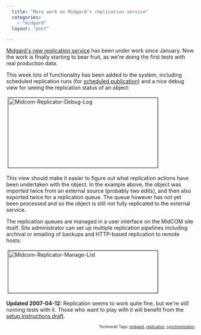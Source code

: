 ```yaml
---
  title: "More work on Midgard's replication service"
  categories: 
    - "midgard"
  layout: "post"

---
```

<a href="http://bergie.iki.fi/blog/midgard-replication-service-starts-to-shape-up/">Midgard's new replication service</a> has been under work since January. Now the work is finally starting to bear fruit, as we're doing the first tests with real production data.

This week lots of functionality has been added to the system, including scheduled replication runs (for <a href="http://www.midgard-project.org/documentation/midcom-helper-metadata-approvals/">scheduled publication</a>) and a nice debug view for seeing the replication status of an object:


<img src="https://d2vqpl3tx84ay5.cloudfront.net/midcom-replicator-debug-log.jpg" height="187" width="400" border="1" hspace="4" vspace="4" alt="Midcom-Replicator-Debug-Log" />

This view should make it easier to figure out what replication actions have been undertaken with the object. In the example above, the object was imported twice from an external source (probably two edits), and then also exported twice for a replication queue. The queue however has not yet been processed and so the object is still not fully replicated to the external service.

The replication queues are managed in a user interface on the MidCOM site itself. Site administrator can set up multiple replication pipelines including archival or emailing of backups and HTTP-based replication to remote hosts:

<img src="https://d2vqpl3tx84ay5.cloudfront.net/midcom-replicator-manage-list.jpg" height="113" width="400" border="1" hspace="4" vspace="4" alt="Midcom-Replicator-Manage-List" /><span style="font-size:0pt;">

</span><strong>Updated 2007-04-12:</strong> Replication seems to work quite fine, but we're still running tests with it. Those who want to play with it will benefit from the <a href="http://www.midgard-project.org/documentation/staging_to_live_setup_with_midcom/">setup instructions draft</a>.

<p style="text-align:right;font-size:10px;">Technorati Tags: <a href="http://www.technorati.com/tag/midgard" rel="tag">midgard</a>, <a href="http://www.technorati.com/tag/replication" rel="tag">replication</a>, <a href="http://www.technorati.com/tag/synchronization" rel="tag">synchronization</a></p>
